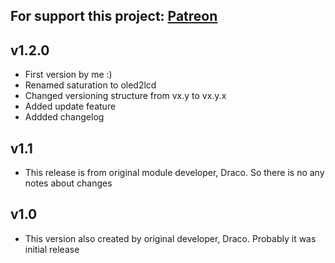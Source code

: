 For support this project: [Patreon](https://avalibeyaz.com/patreon)  
--------------
  
## v1.2.0  
- First version by me :)  
- Renamed saturation to oled2lcd  
- Changed versioning structure from vx.y to vx.y.x
- Added update feature  
- Addded changelog  
  
## v1.1  
- This release is from original module developer, Draco. So there is no any notes about changes  
  
## v1.0  
- This version also created by original developer, Draco. Probably it was initial release  
